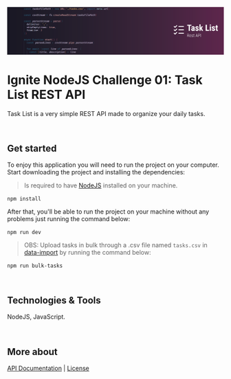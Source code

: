 <img src=".github/task-list-banner.svg">

# Ignite NodeJS Challenge 01: Task List REST API
Task List is a very simple REST API made to organize your daily tasks.

<br />

## Get started
To enjoy this application you will need to run the project on your computer. Start downloading the project and installing the dependencies:

> Is required to have [NodeJS](https://nodejs.org/en) installed on your machine.

```
npm install
```

After that, you'll be able to run the project on your machine without any problems just running the command below:

```
npm run dev
```

> OBS: Upload tasks in bulk through a .csv file named `tasks.csv` in [data-import](https://github.com/feponiel/ignite-courses-vault/tree/main/ignite-nodejs/challenges/challenge-01/data-import) by running the command below:

```
npm run bulk-tasks
```

<br />

## Technologies & Tools
NodeJS, JavaScript.

<br />

## More about
<a href="https://github.com/feponiel/ignite-courses-vault/tree/main/ignite-nodejs/challenges/challenge-01/documentation.md">API Documentation</a> | <a href="https://opensource.org/license/mit">License</a>
